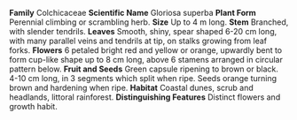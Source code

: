  **Family** Colchicaceae **Scientific Name** Gloriosa superba **Plant Form** Perennial climbing or scrambling herb. **Size** Up to 4 m long. **Stem** Branched, with slender tendrils. **Leaves** Smooth, shiny, spear shaped 6-20 cm long, with many parallel veins and tendrils at tip, on stalks growing from leaf forks. **Flowers** 6 petaled bright red and yellow or orange, upwardly bent to form cup-like shape up to 8 cm long, above 6 stamens arranged in circular pattern below. **Fruit and Seeds** Green capsule ripening to brown or black. 4-10 cm long, in 3 segments which split when ripe. Seeds orange turning brown and hardening when ripe. **Habitat** Coastal dunes, scrub and headlands, littoral rainforest. **Distinguishing Features** Distinct flowers and growth habit.